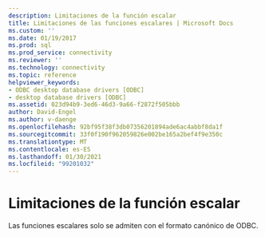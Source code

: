 ```yaml
---
description: Limitaciones de la función escalar
title: Limitaciones de las funciones escalares | Microsoft Docs
ms.custom: ''
ms.date: 01/19/2017
ms.prod: sql
ms.prod_service: connectivity
ms.reviewer: ''
ms.technology: connectivity
ms.topic: reference
helpviewer_keywords:
- ODBC desktop database drivers [ODBC]
- desktop database drivers [ODBC]
ms.assetid: 023d94b9-3ed6-46d3-9a66-f2872f505bbb
author: David-Engel
ms.author: v-daenge
ms.openlocfilehash: 92bf95f38f3db07356201894ade6ac4abbf8da1f
ms.sourcegitcommit: 33f0f190f962059826e002be165a2bef4f9e350c
ms.translationtype: MT
ms.contentlocale: es-ES
ms.lasthandoff: 01/30/2021
ms.locfileid: "99201032"
---
```

# <a name="scalar-function-limitations"></a>Limitaciones de la función escalar
Las funciones escalares solo se admiten con el formato canónico de ODBC.
